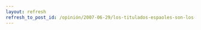 ```yaml
---
layout: refresh
refresh_to_post_id: /opinión/2007-06-29/los-titulados-espaoles-son-los-que-menos-cobran-de-europa
---
```

